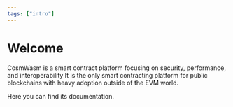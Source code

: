 ```yaml
---
tags: ["intro"]
---
```


# Welcome

CosmWasm is a smart contract platform focusing on security, performance, and
interoperability It is the only smart contracting platform for public
blockchains with heavy adoption outside of the EVM world.

Here you can find its documentation.
